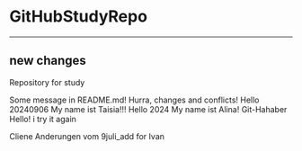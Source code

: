 # GitHubStudyRepo
--------
new changes
--------
Repository for study

Some message in README.md!
Hurra, changes and conflicts!
Hello 20240906 My name ist Taisia!!!
Hello 2024 My name ist Alina!
Git-Hahaber
Hello!
i try it again

Cliene Anderungen
vom 9juli_add for Ivan
